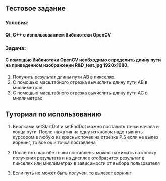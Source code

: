 ## Тестовое задание

### Условия:
#### Qt, C++ c использованием библиотеки OpenCV


### Задача:
#### С помощью библиотеки OpenCV необходимо определить длину пути на приведенном изображении R&D_test.jpg  1920x1080.

1) Получить результат длины пути AB в пикселях.
2) С помощью масштабного отрезка вычислить длину пути AB в миллиметрах
3) С помощью масштабного отрезка вычислить длину пути AC в миллиметрах


## Туториал по использованию
1) Кнопками setStartDot и setEndDot можно поставить точки начала и конца пути.
   После нажатия на одну из кнопок надо тыкнуть курсором в любую из красных точек на отрезке
   P.S если не вылез ворнинг, то всё ок и точка поставлена
   
2) После того как обе точки поставлены можно нажимать на кнопку получения результата и на дисплее отобразится
    результат в пикселях или миллиметрах в зависимости от выбора пользователя
   
3) Если путь не может быть получен, то вылезет ворнинг